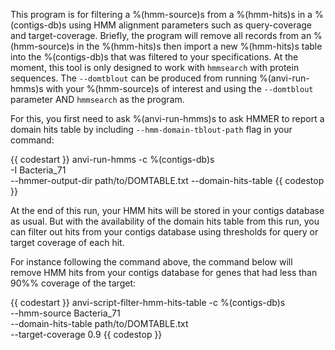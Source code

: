 This program is for filtering a %(hmm-source)s from a %(hmm-hits)s in a %(contigs-db)s using HMM alignment parameters such as query-coverage and target-coverage. Briefly, the program will remove all records from an %(hmm-source)s in the %(hmm-hits)s then import a new %(hmm-hits)s table into the %(contigs-db)s that was filtered to your specifications. At the moment, this tool is only designed to work with `hmmsearch` with protein sequences. The `--domtblout` can be produced from running %(anvi-run-hmms)s with your %(hmm-source)s of interest and using the `--domtblout` parameter AND  `hmmsearch` as the program.

For this, you first need to ask %(anvi-run-hmms)s to ask HMMER to report a domain hits table by including `--hmm-domain-tblout-path` flag in your command:

{{ codestart }}
anvi-run-hmms -c %(contigs-db)s \
              -I Bacteria_71 \
              --hmmer-output-dir path/to/DOMTABLE.txt
              --domain-hits-table
{{ codestop }}

At the end of this run, your HMM hits will be stored in your contigs database as usual. But with the availability of the domain hits table from this run, you can filter out hits from your contigs database using thresholds for query or target coverage of each hit.

For instance following the command above, the command below will remove HMM hits from your contigs database for genes that had less than 90%% coverage of the target:

{{ codestart }}
anvi-script-filter-hmm-hits-table -c %(contigs-db)s \
                                  --hmm-source Bacteria_71 \
                                  --domain-hits-table path/to/DOMTABLE.txt \
                                  --target-coverage 0.9
{{ codestop }}
